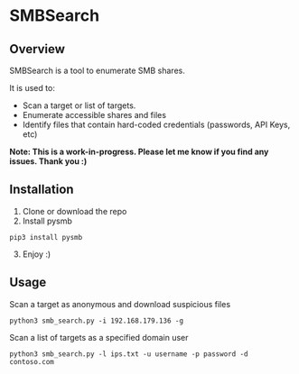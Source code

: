 # SMBSearch
## Overview
SMBSearch is a tool to enumerate SMB shares.

It is used to:
- Scan a target or list of targets.
- Enumerate accessible shares and files
- Identify files that contain hard-coded credentials (passwords, API Keys, etc)

**Note: This is a work-in-progress. Please let me know if you find any issues. Thank you :)**

## Installation 
1. Clone or download the repo
2. Install pysmb
```
pip3 install pysmb
```
3. Enjoy :)

## Usage
Scan a target as anonymous and download suspicious files
```
python3 smb_search.py -i 192.168.179.136 -g
```

Scan a list of targets as a specified domain user
```
python3 smb_search.py -l ips.txt -u username -p password -d contoso.com
```
